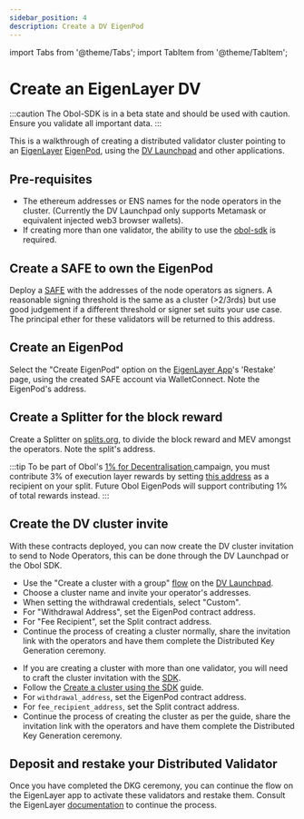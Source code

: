 ```yaml
---
sidebar_position: 4
description: Create a DV EigenPod
---
```


import Tabs from '@theme/Tabs';
import TabItem from '@theme/TabItem';

# Create an EigenLayer DV

:::caution
The Obol-SDK is in a beta state and should be used with caution. Ensure you validate all important data.
:::

This is a walkthrough of creating a distributed validator cluster pointing to an [EigenLayer](https://eigenlayer.xyz/) [EigenPod](https://docs.eigenlayer.xyz/eigenlayer/restaking-guides/restaking-user-guide/native-restaking/create-eigenpod-and-set-withdrawal-credentials/), using the [DV Launchpad](../dvl/intro.md) and other applications.

## Pre-requisites

- The ethereum addresses or ENS names for the node operators in the cluster. (Currently the DV Launchpad only supports Metamask or equivalent injected web3 browser wallets).
- If creating more than one validator, the ability to use the [obol-sdk](./quickstart-sdk.md) is required.

## Create a SAFE to own the EigenPod

Deploy a [SAFE](https://app.safe.global/) with the addresses of the node operators as signers. A reasonable signing threshold is the same as a cluster (>2/3rds) but use good judgement if a different threshold or signer set suits your use case. The principal ether for these validators will be returned to this address.

## Create an EigenPod

Select the "Create EigenPod" option on the [EigenLayer App](https://app.eigenlayer.xyz/)'s 'Restake' page, using the created SAFE account via WalletConnect. Note the EigenPod's address.

## Create a Splitter for the block reward

Create a Splitter on [splits.org](https://app.splits.org/), to divide the block reward and MEV amongst the operators. Note the split's address.

:::tip
To be part of Obol's [1% for Decentralisation ](https://blog.obol.tech/1-percent-for-decentralisation/) campaign, you must contribute 3% of execution layer rewards by setting [this address](https://etherscan.io/address/0xDe5aE4De36c966747Ea7DF13BD9589642e2B1D0d) as a recipient on your split. Future Obol EigenPods will support contributing 1% of total rewards instead.
:::

## Create the DV cluster invite

With these contracts deployed, you can now create the DV cluster invitation to send to Node Operators, this can be done through the DV Launchpad or the Obol SDK.

<Tabs groupId="configure-eigenpod">
  <TabItem value="launchpad" label="DV Launchpad" default>
    <ul>
      <li>Use the "Create a cluster with a group" <a href="../start/quickstart_group">flow</a> on the <a href="../dvl/intro">DV Launchpad</a>.</li>
      <li>Choose a cluster name and invite your operator's addresses.</li>
      <li>When setting the withdrawal credentials, select "Custom".</li>
      <li>For "Withdrawal Address", set the EigenPod contract address.</li>
      <li>For "Fee Recipient", set the Split contract address.</li>
      <li>Continue the process of creating a cluster normally, share the invitation link with the operators and have them complete the Distributed Key Generation ceremony.</li>
    </ul>
  </TabItem>
  <TabItem value="sdk" label="SDK">
    <ul>
        <li>If you are creating a cluster with more than one validator, you will need to craft the cluster invitation with the <a href="https://www.npmjs.com/package/@obolnetwork/obol-sdk" target="_blank">SDK</a>.</li>
        <li>Follow the  <a href="./quickstart-sdk">Create a cluster using the SDK</a> guide.</li>
        <li>For <code>withdrawal_address</code>, set the EigenPod contract address.</li>
        <li>For <code>fee_recipient_address</code>, set the Split contract address.</li>
        <li>Continue the process of creating the cluster as per the guide, share the invitation link with the operators and have them complete the Distributed Key Generation ceremony.</li>
      </ul>
  </TabItem>
</Tabs>


## Deposit and restake your Distributed Validator

Once you have completed the DKG ceremony, you can continue the flow on the EigenLayer app to activate these validators and restake them. Consult the EigenLayer [documentation](https://docs.eigenlayer.xyz/eigenlayer/restaking-guides/restaking-user-guide/native-restaking/create-eigenpod-and-set-withdrawal-credentials/enable-restaking) to continue the process. 
